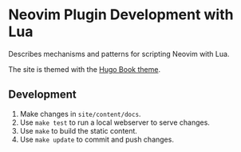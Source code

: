 # Neovim Plugin Development with Lua

Describes mechanisms and patterns for scripting Neovim with Lua.

The site is themed with the [Hugo Book
theme](https://github.com/alex-shpak/hugo-book).

## Development

1.   Make changes in `site/content/docs`.
1.   Use `make test` to run a local webserver to serve changes.
1.   Use `make` to build the static content.
1.   Use `make update` to commit and push changes.
